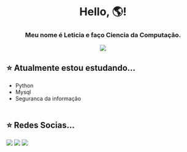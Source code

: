 <h1 align="center"> Hello, 🌎! </h1>
<h3 align="center">Meu nome é Leticia e faço Ciencia da Computação.

<p align="center">
  <img src="https://vignette.wikia.nocookie.net/dbxfanon/images/7/79/Typing_zpsde8eaab3.gif/revision/latest?cb=20161207015206">
</p>

## ⭐️ Atualmente estou estudando...
- Python<br>
- Mysql<br>
- Seguranca da informação<br><br>

 ## ⭐️ Redes Socias...

<div> 
  <a href="https://www.instagram.com/lm.fp/" target="_blank"><img src="https://img.shields.io/badge/-Instagram-%23E4405F?style=for-the-badge&logo=instagram&logoColor=white" target="_blank"></a>
  <a href = "mailto:lm.pires0.16@gmail.com"><img src="https://img.shields.io/badge/-Gmail-%23333?style=for-the-badge&logo=gmail&logoColor=white" target="_blank"></a>
  <a href="https://www.linkedin.com/in/let%C3%ADcia-maria-69124b222/" target="_blank"><img src="https://img.shields.io/badge/-LinkedIn-%230077B5?style=for-the-badge&logo=linkedin&logoColor=white" target="_blank"></a> 
</div>
